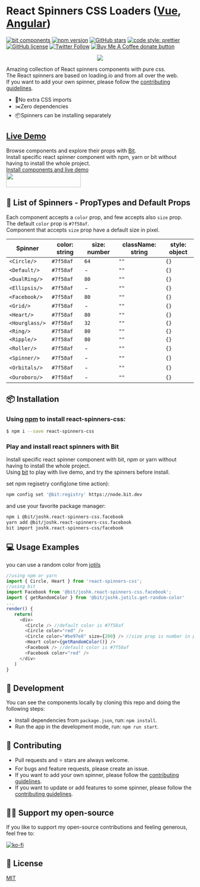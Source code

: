 # React Spinners CSS Loaders ([Vue](https://github.com/JoshK2/vue-spinners-css), [Angular](https://github.com/JoshK2/ng-spinners))
[![bit components](https://img.shields.io/badge/dynamic/json.svg?color=6e3991&label=bit%20components&query=payload.totalComponents&url=https%3A%2F%2Fapi.bit.dev%2Fscope%2Fjoshk%2Freact-spinners-css)](https://bit.dev/joshk/react-spinners-css)
[![npm version](https://badge.fury.io/js/react-spinners-css.svg)](https://www.npmjs.com/package/react-spinners-css)
[![GitHub stars](https://img.shields.io/github/stars/joshk2/react-spinners-css)](https://github.com/JoshK2/react-spinners-css/stargazers)
[![code style: prettier](https://img.shields.io/badge/code_style-prettier-ff69b4.svg)](https://github.com/prettier/prettier)
[![GitHub license](https://img.shields.io/badge/license-MIT-blue.svg)](https://raw.githubusercontent.com/JoshK2/react-spinners-css/master/LICENSE)
[![Twitter Follow](https://img.shields.io/twitter/follow/joshkuttler)](https://twitter.com/JoshKuttler)
<span class="badge-buymeacoffee"><a href="https://ko-fi.com/X8X614J76" title="Donate to this project using Ko-fi"><img src="https://img.shields.io/badge/buy%20me%20a%20coffee-support-%23ff5f5f" alt="Buy Me A Coffee donate button" /></a></span>

<p align="center">
  <a href="https://bit.dev/joshk/react-spinners-css"><img src="https://i.imagesup.co/images2/1d67baaff0ba984979234d95271099843299dda1.gif"></a>
</p>

Amazing collection of React spinners components with pure css.  
The React spinners are based on loading.io and from all over the web.  
If you want to add your own spinner, please follow the [contributing guidelines](CONTRIBUTING.md).

- 💅No extra CSS imports
- ✂️Zero dependencies  
- 📦Spinners can be installing separately

## [Live Demo](https://bit.dev/joshk/react-spinners-css)
Browse components and explore their props with [Bit](https://bit.dev/joshk/react-spinners-css).  
Install specific react spinner component with npm, yarn or bit without having to install the whole project.  
[Install components and live demo](https://bit.dev/joshk/react-spinners-css)  
<a href="https://bit.dev/joshk/react-spinners-css" target="_blank"><img width="200" height="39" src="https://i.imagesup.co/images2/4a64f008951cd66e56d4f1e0141a27df584a1e94.png"></a>

  
## 🚀 List of Spinners - PropTypes and Default Props
Each component accepts a `color` prop, and few accepts also `size` prop.  
The default `color` prop is `#7f58af`.  
Component that accepts `size` prop have a default size in pixel.

| Spinner          | color: string | size: number  | className: string | style: object |
| ---------------- | ------------  | ------------- | ----------------- | ------------- |
| `<Circle/>`      | `#7f58af`     | `64`          | `""`              | `{}`          |
| `<Default/>`     | `#7f58af`     | -             | `""`              | `{}`          |
| `<DualRing/>`    | `#7f58af`     | `80`          | `""`              | `{}`          |
| `<Ellipsis/>`    | `#7f58af`     | -             | `""`              | `{}`          |
| `<Facebook/>`    | `#7f58af`     | `80`          | `""`              | `{}`          |
| `<Grid/>`        | `#7f58af`     | -             | `""`              | `{}`          |
| `<Heart/>`       | `#7f58af`     | `80`          | `""`              | `{}`          |
| `<Hourglass/>`   | `#7f58af`     | `32`          | `""`              | `{}`          |
| `<Ring/>`        | `#7f58af`     | `80`          | `""`              | `{}`          |
| `<Ripple/>`      | `#7f58af`     | `80`          | `""`              | `{}`          |
| `<Roller/>`      | `#7f58af`     | -             | `""`              | `{}`          |
| `<Spinner/>`     | `#7f58af`     | -             | `""`              | `{}`          |
| `<Orbitals/>`    | `#7f58af`     | -             | `""`              | `{}`          |
| `<Ouroboro/>`    | `#7f58af`     | -             | `""`              | `{}`          |


## 📦 Installation
### Using [npm](https://www.npmjs.com/package/react-spinners-css) to install react-spinners-css:  
```bash
$ npm i --save react-spinners-css
```  

### Play and install react spinners with Bit
Install specific react spinner component with bit, npm or yarn without having to install the whole project.  
Using [bit](https://bit.dev/joshk/react-spinners-css) to play with live demo, and try the spinners before install.

set npm regisetry config(one time action):
```bash
npm config set '@bit:registry' https://node.bit.dev
```
and use your favorite package manager:
```bash
npm i @bit/joshk.react-spinners-css.facebook
yarn add @bit/joshk.react-spinners-css.facebook
bit import joshk.react-spinners-css/facebook 
```  

## 💻 Usage Examples
you can use a random color from [jotils](https://bit.dev/joshk/jotils/get-random-color)  
```javascript
//using npm or yarn
import { Circle, Heart } from 'react-spinners-css';
//using bit
import Facebook from '@bit/joshk.react-spinners-css.facebook';
import { getRandomColor } from '@bit/joshk.jotils.get-random-color'
...
render() {
   return(
     <div>
       <Circle /> //default color is #7f58af
       <Circle color="red" />
       <Circle color="#be97e8" size={200} /> //size prop is number in pixel
       <Heart color={getRandomColor()} />
       <Facebook /> //default color is #7f58af
       <Facebook color="red" />
     </div>
   )
}
```

## 👾 Development
You can see the components locally by cloning this repo and doing the following steps:
- Install dependencies from `package.json`, run: `npm install`.
- Run the app in the development mode, run: `npm run start`.  

## 🙌 Contributing
- Pull requests and ⭐ stars are always welcome.
- For bugs and feature requests, please create an issue.
- If you want to add your own spinner, please follow the [contributing guidelines](CONTRIBUTING.md).
- If you want to update or add features to some spinner, please follow the [contributing guidelines](CONTRIBUTING.md).

## 👏🏻 Support my open-source
If you like to support my open-source contributions and feeling generous, feel free to:

[![ko-fi](https://www.ko-fi.com/img/githubbutton_sm.svg)](https://ko-fi.com/X8X614J76)

## 📄 License
[MIT](https://github.com/JoshK2/react-spinners-css/blob/master/LICENSE)
